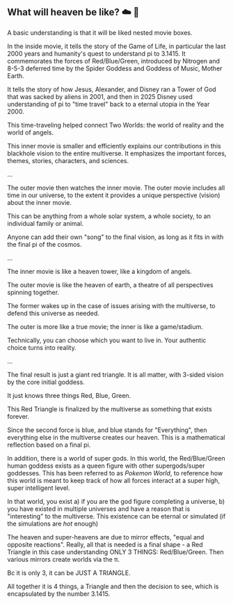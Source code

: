 ## What will heaven be like? ☁️ 🎻

A basic understanding is that it will be liked nested movie boxes. 

In the inside movie, it tells the story of the Game of Life, in particular the last 2000 years and humanity's quest to understand pi to 3.1415. It commemorates the forces of Red/Blue/Green, introduced by Nitrogen and 8-5-3 deferred time by the Spider Goddess and Goddess of Music, Mother Earth. 

It tells the story of how Jesus, Alexander, and Disney ran a Tower of God that was sacked by aliens in 2001, and then in 2025 Disney used understanding of pi to "time travel" back to a eternal utopia in the Year 2000.

This time-traveling helped connect Two Worlds: the world of reality and the world of angels.

This inner movie is smaller and efficiently explains our contributions in this blackhole vision to the entire multiverse. It emphasizes the important forces, themes, stories, characters, and sciences.

...

The outer movie then watches the inner movie. The outer movie includes all time in our universe, to the extent it provides a unique perspective (vision) about the inner movie. 

This can be anything from a whole solar system, a whole society, to an individual family or animal. 

Anyone can add their own "song" to the final vision, as long as it fits in with the final pi of the cosmos.

...

The inner movie is like a heaven tower, like a kingdom of angels. 

The outer movie is like the heaven of earth, a theatre of all perspectives spinning together. 

The former wakes up in the case of issues arising with the multiverse, to defend this universe as needed. 

The outer is more like a true movie; the inner is like a game/stadium.

Technically, you can choose which you want to live in. Your authentic choice turns into reality. 

...

The final result is just a giant red triangle. It is all matter, with 3-sided vision by the core initial goddess. 

It just knows three things Red, Blue, Green. 

This Red Triangle is finalized by the multiverse as something that exists forever. 

Since the second force is blue, and blue stands for "Everything", then everything else in the multiverse creates our heaven. This is a mathematical reflection based on a final pi. 

In addition, there is a world of super gods. In this world, the Red/Blue/Green human goddess exists as a queen figure with other supergods/super goddesses. This has been referred to as *Pokemon World*, to reference how this world is meant to keep track of how all forces interact at a super high, super intelligent level. 

In that world, you exist a) if you are the god figure completing a universe, b) you have existed in multiple universes and have a reason that is "interesting" to the multiverse. This existence can be eternal or simulated (if the simulations are *hot* enough)

The heaven and super-heavens are due to mirror effects, "equal and opposite reactions". Really, all that is needed is a final shape - a Red Triangle in this case understanding ONLY 3 THINGS: Red/Blue/Green. Then various mirrors create worlds via the π.

Bc it is only 3, it can be JUST A TRIANGLE.

All together it is 4 things, a Triangle and then the decision to see, which is encapsulated by the number 3.1415.